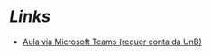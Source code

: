# _Links_

- [Aula via Microsoft Teams (requer conta da UnB)](https://web.microsoftstream.com/video/535bb423-481b-49b1-a72a-a41853638b14)
